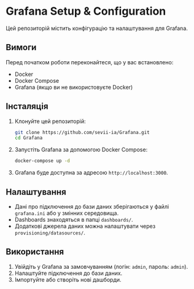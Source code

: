 # Grafana Setup & Configuration

Цей репозиторій містить конфігурацію та налаштування для Grafana.

## Вимоги

Перед початком роботи переконайтеся, що у вас встановлено:
- Docker
- Docker Compose
- Grafana (якщо ви не використовуєте Docker)

## Інсталяція

1. Клонуйте цей репозиторій:
   ```sh
   git clone https://github.com/sevii-ia/Grafana.git
   cd Grafana
   ```
2. Запустіть Grafana за допомогою Docker Compose:
   ```sh
   docker-compose up -d
   ```
3. Grafana буде доступна за адресою `http://localhost:3000`.

## Налаштування

- Дані про підключення до бази даних зберігаються у файлі `grafana.ini` або у змінних середовища.
- Dashboards знаходяться в папці `dashboards/`.
- Додаткові джерела даних можна налаштувати через `provisioning/datasources/`.

## Використання

1. Увійдіть у Grafana за замовчуванням (логін: `admin`, пароль: `admin`).
2. Налаштуйте підключення до бази даних.
3. Імпортуйте або створіть нові дашборди.
